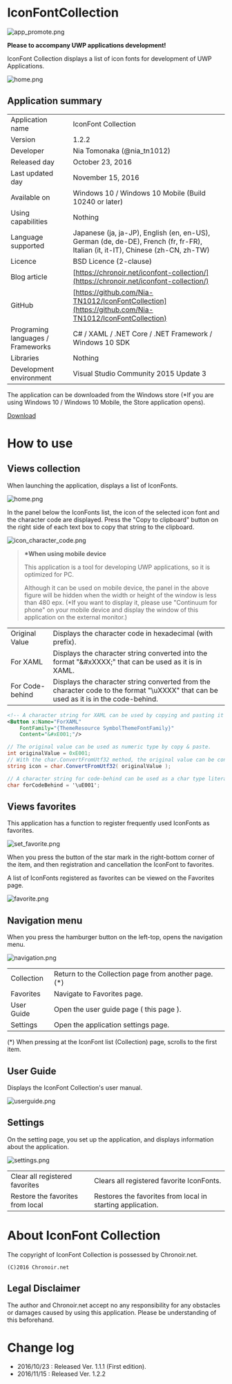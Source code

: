 # IconFontCollection

![app_promote.png](https://raw.githubusercontent.com/Nia-TN1012/IconFontCollection/master/Image/app_promote.png)

**Please to accompany UWP applications development!**

IconFont Collection displays a list of icon fonts for development of UWP Applications.

![home.png](https://raw.githubusercontent.com/Nia-TN1012/IconFontCollection/master/Image/en-US/home.png)

## Application summary

|||
|---|---|
|Application name|IconFont Collection|
|Version|1.2.2|
|Developer|Nia Tomonaka (@nia_tn1012)|
|Released day|October 23, 2016|
|Last updated day|November 15, 2016|
|Available on|Windows 10 / Windows 10 Mobile (Build 10240 or later)|
|Using capabilities|Nothing|
|Language supported|Japanese (ja, ja-JP), English (en, en-US), German (de, de-DE), French (fr, fr-FR), Italian (it, it-IT), Chinese (zh-CN, zh-TW)|
|Licence|BSD Licence (2-clause)|
|Blog article|[https://chronoir.net/iconfont-collection/](https://chronoir.net/iconfont-collection/)|
|GitHub|[https://github.com/Nia-TN1012/IconFontCollection](https://github.com/Nia-TN1012/IconFontCollection)|
|Programing languages / Frameworks|C# / XAML / .NET Core / .NET Framework / Windows 10 SDK|
|Libraries|Nothing|
|Development environment|Visual Studio Community 2015 Update 3|

The application can be downloaded from the Windows store
(\*If you are using Windows 10 / Windows 10 Mobile, the Store application opens).

[Download](https://www.microsoft.com/store/apps/9nblggh4321l)


# How to use

## Views collection

When launching the application, displays a list of IconFonts.

![home.png](https://raw.githubusercontent.com/Nia-TN1012/IconFontCollection/master/Image/en-US/home.png)

In the panel below the IconFonts list,
the icon of the selected icon font and the character code are displayed.
Press the "Copy to clipboard" button on the right side of each text box
to copy that string to the clipboard.

![icon_character_code.png](https://raw.githubusercontent.com/Nia-TN1012/IconFontCollection/master/Image/en-US/icon_character_code.png)

>**\*When using mobile device**
>
>This application is a tool for developing UWP applications,
so it is optimized for PC.
>
>Although it can be used on mobile device,
the panel in the above figure will be hidden when the width or height of the window is less than 480 epx.
(\*If you want to display it, please use "Continuum for phone" on your mobile device
and display the window of this application on the external monitor.)

|||
|---|---|
|Original Value|Displays the character code in hexadecimal (with prefix).|
|For XAML|Displays the character string converted into the format "&#xXXXX;" that can be used as it is in XAML.|
|For Code-behind|Displays the character string converted from the character code to the format "\uXXXX" that can be used as it is in the code-behind.|


```xml
<!-- A character string for XAML can be used by copying and pasting it directly to Button's Content etc. -->
<Button x:Name="ForXAML"
	FontFamily="{ThemeResource SymbolThemeFontFamily}"
	Content="&#xE001;"/>
```

```csharp
// The original value can be used as numeric type by copy & paste.
int originalValue = 0xE001;
// With the char.ConvertFromUtf32 method, the original value can be converted to a string corresponding to the icon font.
string icon = char.ConvertFromUtf32( originalValue );

// A character string for code-behind can be used as a char type literal by copy & paste.
char forCodeBehind = '\uE001';
```

## Views favorites

This application has a function to register frequently used IconFonts as favorites.

![set_favorite.png](https://raw.githubusercontent.com/Nia-TN1012/IconFontCollection/master/Image/set_favorite.png)

When you press the button of the star mark in the right-bottom corner of the item,
and then registration and cancellation the IconFont to favorites.

A list of IconFonts registered as favorites can be viewed on the Favorites page.

![favorite.png](https://raw.githubusercontent.com/Nia-TN1012/IconFontCollection/master/Image/en-US/favorite.png)

## Navigation menu

When you press the hamburger button on the left-top, opens the navigation menu.

![navigation.png](https://raw.githubusercontent.com/Nia-TN1012/IconFontCollection/master/Image/en-US/navigation.png)

|||
|---|---|
|Collection|Return to the Collection page from another page.(\*)|
|Favorites|Navigate to Favorites page.|
|User Guide|Open the user guide page ( this page ).|
|Settings|Open the application settings page.|

(\*) When pressing at the IconFont list (Collection) page,
scrolls to the first item.

## User Guide

Displays the IconFont Collection's user manual.

![userguide.png](https://raw.githubusercontent.com/Nia-TN1012/IconFontCollection/master/Image/en-US/userguide.png)

## Settings

On the setting page, you set up the application,
and displays information about the application.

![settings.png](https://raw.githubusercontent.com/Nia-TN1012/IconFontCollection/master/Image/en-US/settings.png)

|||
|---|---|
|Clear all registered favorites|Clears all registered favorite IconFonts.|
|Restore the favorites from local|Restores the favorites from local in starting application.|

# About IconFont Collection

The copyright of IconFont Collection is possessed by Chronoir.net.

    (C)2016 Chronoir.net

## Legal Disclaimer

The author and Chronoir.net accept no any responsibility for any obstacles or damages
caused by using this application.
Please be understanding of this beforehand.

# Change log

* 2016/10/23 : Released Ver. 1.1.1 (First edition).
* 2016/11/15 : Released Ver. 1.2.2
